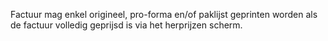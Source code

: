 Factuur mag enkel origineel, pro-forma en/of paklijst geprinten worden als de factuur volledig geprijsd is via het herprijzen scherm.